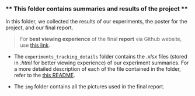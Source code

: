 ### __** This folder contains summaries and results of the project **__

In this folder, we collected the results of our experiments, the poster for the project, and our final report.

> For **best viewing experience** of the final **report** via Github website, use [this link](https://htmlpreview.github.io/?https://github.com/wxyzz22/TypeLikeU/blob/main/results/report.html#3).

* The `experiments_tracking_details` folder contains the _.xlsx_ files (stored in _.html_ for better viewing experience) of our experiment summaries. For a more detailed description of each of the file contained in the folder, refer to the [this README](experiments_tracking_details/README.md). 

* The `img` folder contains all the pictures used in the final report.

